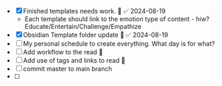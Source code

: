 

- [x] Finished templates needs work. 🔺 ✅ 2024-08-19
	- Each template should link to the emotion type of content - hiw?Educate/Entertain/Challenge/Empathize
- [x] Obsidian Template folder update 🔺 ✅ 2024-08-19
- [ ] My personal schedule to create everything. What day is for what?
- [ ] Add workflow to the read 🔼 
- [ ] Add use of tags and links to read 🔼 
- [ ] commit master to main branch
- [ ] 
